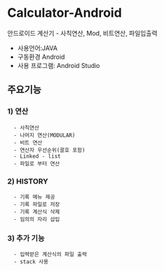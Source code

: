 # Calculator-Android
안드로이드 계산기 - 사칙연산, Mod, 비트연산, 파일입출력
- 사용언어:JAVA
- 구동환경 Android
- 사용 프로그램: Android Studio


## 주요기능
### 1) 연산
      - 사칙연산
      - 나머지 연산(MODULAR)
      - 비트 연산
      - 연산자 우선순위(괄호 포함)
      - Linked - list
      - 파일로 부터 연산
### 2) HISTORY
      - 기록 메뉴 제공
      - 기록 파일로 저장
      - 기록 계산식 삭제
      - 임의의 자리 삽입

### 3) 추가 기능
      - 입력받은 계산식의 파일 출력
      - stack 사용

